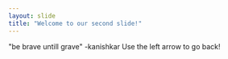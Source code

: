 ```yaml
---
layout: slide
title: "Welcome to our second slide!"
---
```

"be brave untill grave" -kanishkar
Use the left arrow to go back!
